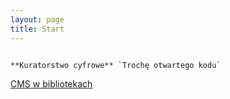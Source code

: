 ```yaml
---
layout: page
title: Start
---
```



```promocja 

**Kuratorstwo cyfrowe** `Trochę otwartego kodu`

```

[CMS w bibliotekach](https://www.cmswbibliotekach.umk.pl/)
